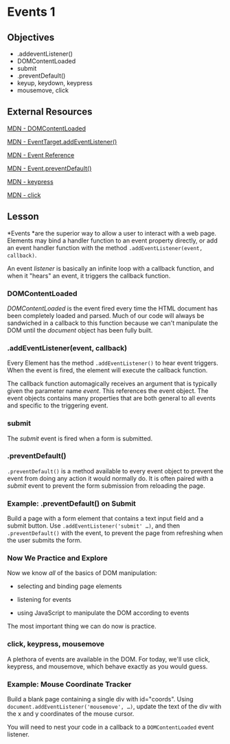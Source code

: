 # Events 1

## Objectives

* .addeventListener()
* DOMContentLoaded
* submit
* .preventDefault()
* keyup, keydown, keypress
* mousemove, click

## External Resources

[MDN - DOMContentLoaded](https://developer.mozilla.org/en-US/docs/Web/Events/DOMContentLoaded)

[MDN - EventTarget.addEventListener()](https://developer.mozilla.org/en-US/docs/Web/API/EventTarget/addEventListener)

[MDN - Event Reference](https://developer.mozilla.org/en-US/docs/Web/Events)

[MDN - Event.preventDefault()](https://developer.mozilla.org/en-US/docs/Web/API/Event/preventDefault)

[MDN - keypress](https://developer.mozilla.org/en-US/docs/Web/Events/keypress)

[MDN - click](https://developer.mozilla.org/en-US/docs/Web/Events/click)

## Lesson

*Events *are the superior way to allow a user to interact with a web page. Elements may bind a handler function to an event property directly, or add an event handler function with the method `.addEventListener(event, callback)`.

An event *listener* is basically an infinite loop with a callback function, and when it "hears" an event, it triggers the callback function.

### **DOMContentLoaded**

*DOMContentLoaded* is the event fired every time the HTML document has been completely loaded and parsed. Much of our code will always be sandwiched in a callback to this function because we can't manipulate the DOM until the *document* object has been fully built.

### **.addEventListener(event, callback)**

Every Element has the method `.addEventListener()` to hear event triggers. When the event is fired, the element will execute the callback function.

The callback function automagically receives an argument that is typically given the parameter name *event*. This references the event object. The event objects contains many properties that are both general to all events and specific to the triggering event.

### **submit**

The *submit* event is fired when a form is submitted.

### **.preventDefault()**

`.preventDefault()` is a method available to every event object to prevent the event from doing any action it would normally do. It is often paired with a *submit* event to prevent the form submission from reloading the page.

### Example: .preventDefault() on Submit

Build a page with a form element that contains a text input field and a submit button. Use `.addEventListener('submit' …)`, and then `.preventDefault()` with the event, to prevent the page from refreshing when the user submits the form.

### Now We Practice and Explore

Now we know *all* of the basics of DOM manipulation:

* selecting and binding page elements

* listening for events

* using JavaScript to manipulate the DOM according to events

The most important thing we can do now is practice.

### click, keypress, mousemove

A plethora of events are available in the DOM. For today, we'll use click, keypress, and mousemove, which behave exactly as you would guess.

### Example: Mouse Coordinate Tracker

Build a blank page containing a single div with id="coords". Using `document.addEventListener('mousemove', …)`, update the text of the div with the x and y coordinates of the mouse cursor.

You will need to nest your code in a callback to a `DOMContentLoaded` event listener.